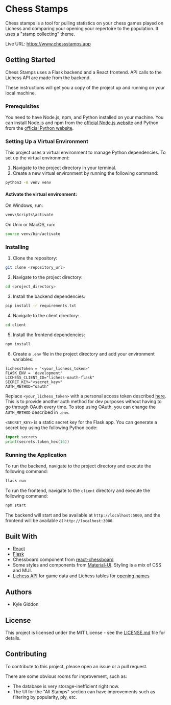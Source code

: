 # Chess Stamps

Chess stamps is a tool for pulling statistics on your chess games played on Lichess and comparing your opening your repertoire to the population. It uses a "stamp collecting" theme.

Live URL: 
https://www.chessstamps.app


## Getting Started
Chess Stamps uses a Flask backend and a React frontend. API calls to the Lichess API are made from the backend.

These instructions will get you a copy of the project up and running on your local machine.

### Prerequisites

You need to have Node.js, npm, and Python installed on your machine. You can install Node.js and npm from the [official Node.js website](https://nodejs.org/) and Python from the [official Python website](https://www.python.org/).

### Setting Up a Virtual Environment

This project uses a virtual environment to manage Python dependencies. To set up the virtual environment:

1. Navigate to the project directory in your terminal.
2. Create a new virtual environment by running the following command:

```bash
python3 -m venv venv
```

#### Activate the virtual environment:

On Windows, run:

```bash
venv\Scripts\activate
```

On Unix or MacOS, run:

```bash
source venv/bin/activate
```


### Installing

1. Clone the repository:

```bash
git clone <repository_url>
```

2. Navigate to the project directory:

```bash
cd <project_directory>
```

3. Install the backend dependencies:

```bash
pip install -r requirements.txt
```

4. Navigate to the client directory:

```bash
cd client
```

5. Install the frontend dependencies:

```bash
npm install
```

6. Create a `.env` file in the project directory and add your environment variables:

```env
lichessToken = '<your_lichess_token>'
FLASK_ENV = 'development'
LICHESS_CLIENT_ID="lichess-oauth-flask"
SECRET_KEY="<secret_key>"
AUTH_METHOD="oauth"
```

Replace `<your_lichess_token>` with a personal access token described [here](https://lichess.org/api#section/Introduction/Authentication). This is to provide another auth method for dev purposes without having to go through OAuth every time. To stop using OAuth, you can change the `AUTH_METHOD` described in `.env`.

 `<SECRET_KEY>` is a static secret key for the Flask app. You can generate a secret key using the following Python code:

```python
import secrets
print(secrets.token_hex(16))
```

### Running the Application

To run the backend, navigate to the project directory and execute the following command:

```bash
flask run
```

To run the frontend, navigate to the `client` directory and execute the following command:

```bash
npm start
```

The backend will start and be available at `http://localhost:5000`, and the frontend will be available at `http://localhost:3000`.

## Built With

- [React](https://reactjs.org/)
- [Flask](https://flask.palletsprojects.com/en/3.0.x/)
- Chessboard component from [react-chessboard](https://www.npmjs.com/package/react-chessboard)
- Some styles and components from [Material-UI](https://material-ui.com/). Styling is a mix of CSS and MUI.
- [Lichess API](https://lichess.org/api) for game data and Lichess tables for [opening names](https://github.com/lichess-org/chess-openings)


## Authors

- Kyle Giddon

## License

This project is licensed under the MIT License - see the [LICENSE.md](LICENSE.md) file for details.

## Contributing

To contribute to this project, please open an issue or a pull request.

There are some obvious rooms for improvement, such as:

- The database is very storage-inefficient right now.
- The UI for the "All Stamps" section can have improvements such as filtering by popularity, ply, etc.

